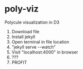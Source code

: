 # poly-viz
Polycule visualization in D3

1. Download file
2. Install jekyll
3. Open terminal in file location
4. "jekyll serve --watch"
5. Visit "localhost:4000" in browser
6. ???
7. PROFIT

